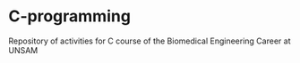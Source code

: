 # C-programming
Repository of activities for C course of the Biomedical Engineering Career at UNSAM
